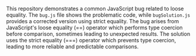 This repository demonstrates a common JavaScript bug related to loose equality.  The `bug.js` file shows the problematic code, while `bugSolution.js` provides a corrected version using strict equality.  The bug arises from JavaScript's loose equality (==) operator which performs type coercion before comparison, sometimes leading to unexpected results. The solution uses the strict equality (===) operator which prevents type coercion, leading to more reliable and predictable comparisons.